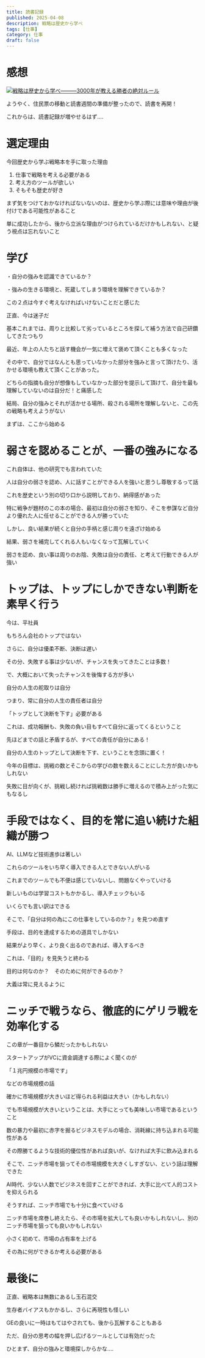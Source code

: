 ```yaml
---
title: 読書記録
published: 2025-04-08
description: 戦略は歴史から学べ
tags: [仕事]
category: 仕事
draft: false
---
```

# 感想

[![戦略は歴史から学べ―――3000年が教える勝者の絶対ルール](https://m.media-amazon.com/images/I/81PIaBQP02L._SY522_.jpg)](https://amzn.asia/d/bPDIkiM)


ようやく、住民票の移動と読書週間の準備が整ったので、読書を再開！

これからは、読書記録が増やせるはず....

# 選定理由

今回歴史から学ぶ戦略本を手に取った理由

1. 仕事で戦略を考える必要がある
2. 考え方のツールが欲しい
3. そもそも歴史が好き

まず気をつけておかなければないないのは、歴史から学ぶ際には意味や理由が後付けである可能性があること

単に成功したから、後から立派な理由がつけられているだけかもしれない、と疑う視点は忘れないこと

# 学び

・自分の強みを認識できているか？

・強みの生きる環境と、死蔵してしまう環境を理解できているか？

この２点は今すぐ考えなければいけないことだと感じた

正直、今は迷子だ

基本これまでは、周りと比較して劣っているところを探して補う方法で自己研鑽してきたつもり

最近、年上の人たちと話す機会が一気に増えて褒めて頂くことも多くなった

その中で、自分ではなんとも思っていなかった部分を強みと言って頂けたり、活かせる環境も教えて頂くことがあった。

どちらの指摘も自分が想像もしていなかった部分を提示して頂けて、自分を最も理解していないのは自分だ！と痛感した

結局、自分の強みとそれが活かせる場所、殺される場所を理解しないと、この先の戦略も考えようがない

まずは、ここから始める

# 弱さを認めることが、一番の強みになる

これ自体は、他の研究でも言われていた

人は自分の弱さを認め、人に話すことができる人を強いと思うし尊敬するって話

これを歴史という別の切り口から説明しており、納得感があった

特に戦争が題材のこの本の場合、最初は自分の弱さを知り、そこを参謀など自分より優れた人に任せることができる人が勝っていた

しかし、良い結果が続くと自分の手柄と感じ周りを遠ざけ始める

結果、弱さを補完してくれる人もいなくなって瓦解していく

弱さを認め、良い事は周りのお陰、失敗は自分の責任、と考えて行動できる人が強い

# トップは、トップにしかできない判断を素早く行う

今は、平社員

もちろん会社のトップではない

さらに、自分は優柔不断、決断は遅い

その分、失敗する事は少ないが、チャンスを失ってきたことは多数！

で、大概において失ったチャンスを後悔する方が多い

自分の人生の舵取りは自分

つまり、常に自分の人生の責任者は自分

「トップとして決断を下す」必要がある

これは、成功報酬も、失敗の負い目もすべて自分に返ってくるということ

先ほどまでの話と矛盾するが、すべての責任が自分にある！

自分の人生のトップとして決断を下す、ということを念頭に置く！

今年の目標は、挑戦の数とそこからの学びの数を数えることにした方が良いかもしれない

失敗に目が向くが、挑戦し続ければ挑戦数は勝手に増えるので積み上がった気にもなるし

# 手段ではなく、目的を常に追い続けた組織が勝つ

AI、LLMなど技術進歩は著しい

これらのツールをいち早く導入できる人とできない人がいる

これまでのツールでも不便は感じていないし、問題なくやっていける

新しいものは学習コストもかかるし、導入チェックもいる

いくらでも言い訳はできる

そこで、「自分は何の為にこの仕事をしているのか？」を見つめ直す

手段は、目的を達成するための道具でしかない

結果がより早く、より良く出るのであれば、導入するべき

これは、「目的」を見失うと終わる

目的は何なのか？　そのために何ができるのか？

大義は常に見えるように

# ニッチで戦うなら、徹底的にゲリラ戦を効率化する

この章が一番目から鱗だったかもしれない

スタートアップがVCに資金調達する際によく聞くのが

「１兆円規模の市場です」

などの市場規模の話

確かに市場規模が大きいほど得られる利益は大きい（かもしれない）

でも市場規模が大きいということは、大手にとっても美味しい市場であるということ

数の暴力や最初に赤字を掘るビジネスモデルの場合、消耗線に持ち込まれる可能性がある

その際勝てるような技術的優位性があれば良いが、なければ大手に飲み込まれる

そこで、ニッチ市場を狙ってその市場規模を大きくしすぎない、という話は理解できた

AI時代、少ない人数でビジネスを回すことができれば、大手に比べて人的コストを抑えられる

そうすれば、ニッチ市場でも十分に食べていける

ニッチ市場を席巻し終えたら、その市場を拡大しても良いかもしれないし、別のニッチ市場を狙っても良いかもしれない

小さく初めて、市場の占有率を上げる

その為に何ができるか考える必要がある

# 最後に

正直、戦略本は無数にあるし玉石混交

生存者バイアスもかかるし、さらに再現性も怪しい

GEの良いに一時はもてはやされても、後から瓦解することもある

ただ、自分の思考の幅を押し広げるツールとしては有効だった

ひとまず、自分の強みと環境探しからかな....